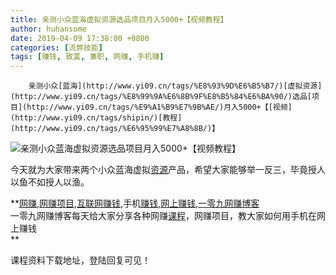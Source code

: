 ```yaml
---
title: 亲测小众蓝海虚拟资源选品项目月入5000+【视频教程】
author: huhansome
date: 2019-04-09 17:38:00 +0800
categories: [流弊技能]
tags: [赚钱, 致富, 兼职, 网赚, 手机赚]
---
```



        亲测小众[蓝海](http://www.yi09.cn/tags/%E8%93%9D%E6%B5%B7/)[虚拟资源](http://www.yi09.cn/tags/%E8%99%9A%E6%8B%9F%E8%B5%84%E6%BA%90/)选品[项目](http://www.yi09.cn/tags/%E9%A1%B9%E7%9B%AE/)月入5000+【[视频](http://www.yi09.cn/tags/shipin/)[教程](http://www.yi09.cn/tags/%E6%95%99%E7%A8%8B/)】

![亲测小众蓝海虚拟资源选品项目月入5000+【视频教程】](http://www.yi09.cn/zb_users/upload/2021/09/20210927214950163275059066178.png)

今天就为大家带来两个小众蓝海虚拟[资源](http://www.yi09.cn/tags/%E8%B5%84%E6%BA%90/)产品，希望大家能够举一反三，毕竟授人以鱼不如授人以渔。

  

**[网赚](http://www.yi09.cn/tags/%E7%BD%91%E8%B5%9A/),[网赚项目](http://www.yi09.cn/tags/%E7%BD%91%E8%B5%9A%E9%A1%B9%E7%9B%AE/),[互联网赚钱](http://www.yi09.cn/tags/%E4%BA%92%E8%81%94%E7%BD%91%E8%B5%9A%E9%92%B1/),手机[赚钱](http://www.yi09.cn/tags/%E8%B5%9A%E9%92%B1/),[网上赚钱](http://www.yi09.cn/tags/%E7%BD%91%E4%B8%8A%E8%B5%9A%E9%92%B1/),[一零九网赚博客](http://www.yi09.cn/tags/%E4%B8%80%E9%9B%B6%E4%B9%9D%E7%BD%91%E8%B5%9A%E5%8D%9A%E5%AE%A2/)  
一零九网赚博客每天给大家分享各种网赚[课程](http://www.yi09.cn/tags/%E8%AF%BE%E7%A8%8B/)，网赚项目，教大家如何用手机在网上赚钱  
**  
  
  

课程资料下载地址，登陆回复可见！


